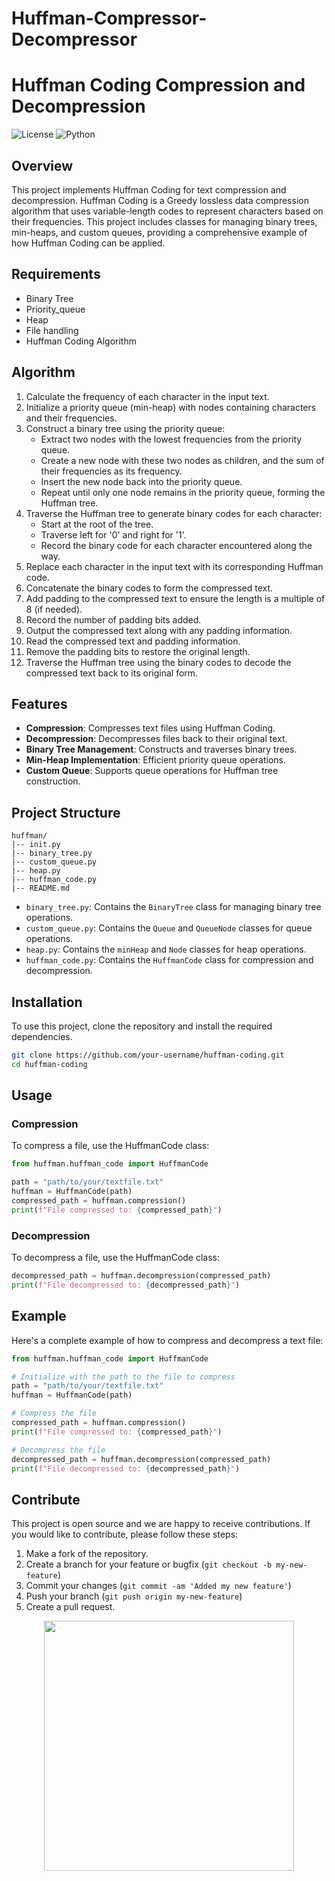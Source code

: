 # Huffman-Compressor-Decompressor
# Huffman Coding Compression and Decompression

![License](https://img.shields.io/badge/license-MIT-green)
![Python](https://img.shields.io/badge/python-3.8%2B-blue)

## Overview

This project implements Huffman Coding for text compression and decompression. Huffman Coding is a Greedy lossless data compression algorithm that uses variable-length codes to represent characters based on their frequencies. This project includes classes for managing binary trees, min-heaps, and custom queues, providing a comprehensive example of how Huffman Coding can be applied.

## Requirements 

- Binary Tree 
- Priority_queue
- Heap
- File handling
- Huffman Coding Algorithm

## Algorithm
1. Calculate the frequency of each character in the input text.
2. Initialize a priority queue (min-heap) with nodes containing characters and their frequencies.
3. Construct a binary tree using the priority queue:
     - Extract two nodes with the lowest frequencies from the priority queue.
     - Create a new node with these two nodes as children, and the sum of their frequencies as its frequency.
     - Insert the new node back into the priority queue.
     - Repeat until only one node remains in the priority queue, forming the Huffman tree.
4. Traverse the Huffman tree to generate binary codes for each character:
     - Start at the root of the tree.
     - Traverse left for '0' and right for '1'.
     - Record the binary code for each character encountered along the way.
5. Replace each character in the input text with its corresponding Huffman code.
6. Concatenate the binary codes to form the compressed text.
7. Add padding to the compressed text to ensure the length is a multiple of 8 (if needed).
8. Record the number of padding bits added.
9. Output the compressed text along with any padding information.
10. Read the compressed text and padding information.
11. Remove the padding bits to restore the original length.
12. Traverse the Huffman tree using the binary codes to decode the compressed text back to its original form.


## Features

- **Compression**: Compresses text files using Huffman Coding.
- **Decompression**: Decompresses files back to their original text.
- **Binary Tree Management**: Constructs and traverses binary trees.
- **Min-Heap Implementation**: Efficient priority queue operations.
- **Custom Queue**: Supports queue operations for Huffman tree construction.

## Project Structure

```
huffman/
|-- init.py
|-- binary_tree.py
|-- custom_queue.py
|-- heap.py
|-- huffman_code.py
|-- README.md
```


- `binary_tree.py`: Contains the `BinaryTree` class for managing binary tree operations.
- `custom_queue.py`: Contains the `Queue` and `QueueNode` classes for queue operations.
- `heap.py`: Contains the `minHeap` and `Node` classes for heap operations.
- `huffman_code.py`: Contains the `HuffmanCode` class for compression and decompression.

## Installation

To use this project, clone the repository and install the required dependencies.

```bash
git clone https://github.com/your-username/huffman-coding.git
cd huffman-coding
```

## Usage
### Compression
To compress a file, use the HuffmanCode class:

```python
from huffman.huffman_code import HuffmanCode

path = "path/to/your/textfile.txt"
huffman = HuffmanCode(path)
compressed_path = huffman.compression()
print(f"File compressed to: {compressed_path}")
```

### Decompression
To decompress a file, use the HuffmanCode class:

```python
decompressed_path = huffman.decompression(compressed_path)
print(f"File decompressed to: {decompressed_path}")
```

## Example
Here's a complete example of how to compress and decompress a text file:
```python
from huffman.huffman_code import HuffmanCode

# Initialize with the path to the file to compress
path = "path/to/your/textfile.txt"
huffman = HuffmanCode(path)

# Compress the file
compressed_path = huffman.compression()
print(f"File compressed to: {compressed_path}")

# Decompress the file
decompressed_path = huffman.decompression(compressed_path)
print(f"File decompressed to: {decompressed_path}")
```

##  Contribute
This project is open source and we are happy to receive contributions. If you would like to contribute, please follow these steps:

1. Make a fork of the repository.
2. Create a branch for your feature or bugfix (`git checkout -b my-new-feature`)
3. Commit your changes (`git commit -am 'Added my new feature'`)
4. Push your branch (`git push origin my-new-feature`)
5. Create a pull request.

<p align="center">
  <img src="https://user-images.githubusercontent.com/104341274/210186277-0d434bb0-80c0-43a9-b6b0-2e42e18c31a9.png" width="400" />
</p>
